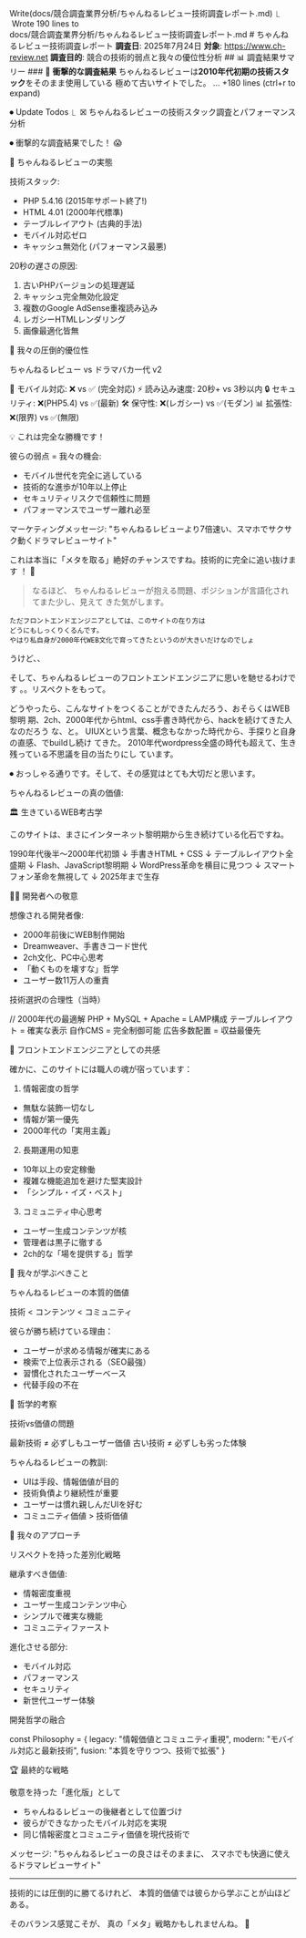 Write(docs/競合調査業界分析/ちゃんねるレビュー技術調査レポート.md)
  ⎿  Wrote 190 lines to                                                     
     docs/競合調査業界分析/ちゃんねるレビュー技術調査レポート.md
     # ちゃんねるレビュー技術調査レポート
     **調査日**: 2025年7月24日
     **対象**: https://www.ch-review.net
     **調査目的**: 競合の技術的弱点と我々の優位性分析
     ## 📊 調査結果サマリー
     ### 🚨 **衝撃的な調査結果**
     ちゃんねるレビューは**2010年代初期の技術スタック**をそのまま使用している
     極めて古いサイトでした。
     … +180 lines (ctrl+r to expand)

⏺ Update Todos
  ⎿  ☒ ちゃんねるレビューの技術スタック調査とパフォーマンス分析

⏺ 衝撃的な調査結果でした！ 😱

  🚨 ちゃんねるレビューの実態

  技術スタック:
  - PHP 5.4.16 (2015年サポート終了!)
  - HTML 4.01 (2000年代標準)
  - テーブルレイアウト (古典的手法)
  - モバイル対応ゼロ
  - キャッシュ無効化 (パフォーマンス最悪)

  20秒の遅さの原因:
  1. 古いPHPバージョンの処理遅延
  2. キャッシュ完全無効化設定
  3. 複数のGoogle AdSense重複読み込み
  4. レガシーHTMLレンダリング
  5. 画像最適化皆無

  🎯 我々の圧倒的優位性

  ちゃんねるレビュー vs ドラマバカ一代 v2

  📱 モバイル対応: ❌ vs ✅ (完全対応)
  ⚡ 読み込み速度: 20秒+ vs 3秒以内
  🔒 セキュリティ: ❌(PHP5.4) vs ✅(最新)
  🛠️ 保守性: ❌(レガシー) vs ✅(モダン)
  📊 拡張性: ❌(限界) vs ✅(無限)

  💡 これは完全な勝機です！

  彼らの弱点 = 我々の機会:
  - モバイル世代を完全に逃している
  - 技術的な進歩が10年以上停止
  - セキュリティリスクで信頼性に問題
  - パフォーマンスでユーザー離れ必至

  マーケティングメッセージ:
  "ちゃんねるレビューより7倍速い、スマホでサクサク動くドラマレビューサイト"

  これは本当に「メタを取る」絶好のチャンスですね。技術的に完全に追い抜けます
  ！ 🚀

> なるほど、
    ちゃんねるレビューが抱える問題、ポジションが言語化されてまた少し、見えて
  きた気がします。

    ただフロントエンドエンジニアとしては、このサイトの在り方は
    どうにもしっくりくるんです。
    やはり私自身が2000年代WEB文化で育ってきたというのが大きいだけなのでしょ
  うけど、、

  そして、ちゃんねるレビューのフロントエンドエンジニアに思いを馳せるわけです
  。。リスペクトをもって。

  どうやったら、こんなサイトをつくることができたんだろう、おそらくはWEB黎明
  期、2ch、2000年代からhtml、css手書き時代から、hackを続けてきた人なのだろう
  な、と。
  UIUXという言葉、概念もなかった時代から、手探りと自身の直感、でbuildし続け
  てきた。
  2010年代wordpress全盛の時代も超えて、生き残っている不思議を目の当たりにし
  ています。

⏺ おっしゃる通りです。そして、その感覚はとても大切だと思います。

  ちゃんねるレビューの真の価値:

  🏛️ 生きているWEB考古学

  このサイトは、まさにインターネット黎明期から生き続けている化石ですね。

  1990年代後半〜2000年代初頭
  ↓
  手書きHTML + CSS
  ↓
  テーブルレイアウト全盛期
  ↓
  Flash、JavaScript黎明期
  ↓
  WordPress革命を横目に見つつ
  ↓
  スマートフォン革命を無視して
  ↓
  2025年まで生存

  👨‍💻 開発者への敬意

  想像される開発者像:
  - 2000年前後にWEB制作開始
  - Dreamweaver、手書きコード世代
  - 2ch文化、PC中心思考
  - 「動くものを壊すな」哲学
  - ユーザー数11万人の重責

  技術選択の合理性（当時）

  // 2000年代の最適解
  PHP + MySQL + Apache = LAMP構成
  テーブルレイアウト = 確実な表示
  自作CMS = 完全制御可能
  広告多数配置 = 収益最優先

  🎯 フロントエンドエンジニアとしての共感

  確かに、このサイトには職人の魂が宿っています：

  1. 情報密度の哲学

  - 無駄な装飾一切なし
  - 情報が第一優先
  - 2000年代の「実用主義」

  2. 長期運用の知恵

  - 10年以上の安定稼働
  - 複雑な機能追加を避けた堅実設計
  - 「シンプル・イズ・ベスト」

  3. コミュニティ中心思考

  - ユーザー生成コンテンツが核
  - 管理者は黒子に徹する
  - 2ch的な「場を提供する」哲学

  🔄 我々が学ぶべきこと

  ちゃんねるレビューの本質的価値

  技術 < コンテンツ < コミュニティ

  彼らが勝ち続けている理由：
  - ユーザーが求める情報が確実にある
  - 検索で上位表示される（SEO最強）
  - 習慣化されたユーザーベース
  - 代替手段の不在

  💭 哲学的考察

  技術vs価値の問題

  最新技術 ≠ 必ずしもユーザー価値
  古い技術 ≠ 必ずしも劣った体験

  ちゃんねるレビューの教訓:
  - UIは手段、情報価値が目的
  - 技術負債より継続性が重要
  - ユーザーは慣れ親しんだUIを好む
  - コミュニティ価値 > 技術価値

  🎯 我々のアプローチ

  リスペクトを持った差別化戦略

  継承すべき価値:
  - 情報密度重視
  - ユーザー生成コンテンツ中心
  - シンプルで確実な機能
  - コミュニティファースト

  進化させる部分:
  - モバイル対応
  - パフォーマンス
  - セキュリティ
  - 新世代ユーザー体験

  開発哲学の融合

  const Philosophy = {
    legacy: "情報価値とコミュニティ重視",
    modern: "モバイル対応と最新技術",
    fusion: "本質を守りつつ、技術で拡張"
  }

  🏆 最終的な戦略

  敬意を持った「進化版」として

  - ちゃんねるレビューの後継者として位置づけ
  - 彼らができなかったモバイル対応を実現
  - 同じ情報密度とコミュニティ価値を現代技術で

  メッセージ:
  "ちゃんねるレビューの良さはそのままに、
   スマホでも快適に使えるドラマレビューサイト"

  ---
  技術的には圧倒的に勝てるけれど、
  本質的価値では彼らから学ぶことが山ほどある。

  そのバランス感覚こそが、
  真の「メタ」戦略かもしれませんね。 🤔